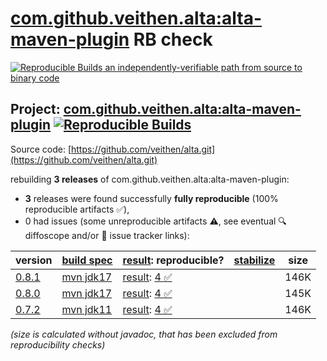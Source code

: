 [com.github.veithen.alta:alta-maven-plugin](https://central.sonatype.com/artifact/com.github.veithen.alta/alta-maven-plugin/versions) RB check
=======

[![Reproducible Builds](https://reproducible-builds.org/images/logos/rb.svg) an independently-verifiable path from source to binary code](https://reproducible-builds.org/)

## Project: [com.github.veithen.alta:alta-maven-plugin](https://central.sonatype.com/artifact/com.github.veithen.alta/alta-maven-plugin/versions) [![Reproducible Builds](https://img.shields.io/endpoint?url=https://raw.githubusercontent.com/jvm-repo-rebuild/reproducible-central/master/content/com/github/veithen/alta/badge.json)](https://github.com/jvm-repo-rebuild/reproducible-central/blob/master/content/com/github/veithen/alta/README.md)

Source code: [https://github.com/veithen/alta.git](https://github.com/veithen/alta.git)

rebuilding **3 releases** of com.github.veithen.alta:alta-maven-plugin:
- **3** releases were found successfully **fully reproducible** (100% reproducible artifacts :white_check_mark:),
- 0 had issues (some unreproducible artifacts :warning:, see eventual :mag: diffoscope and/or :memo: issue tracker links):

| version | [build spec](/BUILDSPEC.md) | [result](https://reproducible-builds.org/docs/jvm/): reproducible? | [stabilize](https://github.com/google/oss-rebuild/blob/main/cmd/stabilize/README.md) | size |
| -- | --------- | ------ | ------ | -- |
| [0.8.1](https://central.sonatype.com/artifact/com.github.veithen.alta/alta-maven-plugin/0.8.1/pom) | [mvn jdk17](alta-maven-plugin-0.8.1.buildspec) | [result](alta-maven-plugin-0.8.1.buildinfo): [4 :white_check_mark: ](alta-maven-plugin-0.8.1.buildcompare) | | 146K |
| [0.8.0](https://central.sonatype.com/artifact/com.github.veithen.alta/alta-maven-plugin/0.8.0/pom) | [mvn jdk17](alta-maven-plugin-0.8.0.buildspec) | [result](alta-maven-plugin-0.8.0.buildinfo): [4 :white_check_mark: ](alta-maven-plugin-0.8.0.buildcompare) | | 145K |
| [0.7.2](https://central.sonatype.com/artifact/com.github.veithen.alta/alta-maven-plugin/0.7.2/pom) | [mvn jdk11](alta-maven-plugin-0.7.2.buildspec) | [result](alta-maven-plugin-0.7.2.buildinfo): [4 :white_check_mark: ](alta-maven-plugin-0.7.2.buildcompare) | | 146K |

<i>(size is calculated without javadoc, that has been excluded from reproducibility checks)</i>
